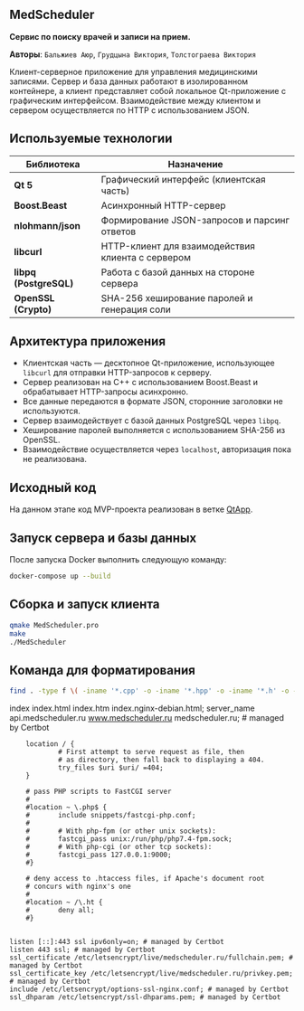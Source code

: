 ## MedScheduler
**Сервис по поиску врачей и записи на прием.**

**Авторы**: ```Бальжиев Аюр```, ```Грудцына Виктория```, ```Толстограева Виктория```

Клиент-серверное приложение для управления медицинскими записями. Сервер и база данных работают в изолированном контейнере, а клиент представляет собой локальное Qt-приложение с графическим интерфейсом. Взаимодействие между клиентом и сервером осуществляется по HTTP с использованием JSON.

## Используемые технологии

| Библиотека            | Назначение                                                       |
|------------------------|------------------------------------------------------------------|
| **Qt 5**               | Графический интерфейс (клиентская часть)                         |
| **Boost.Beast**        | Асинхронный HTTP-сервер                                          |
| **nlohmann/json**      | Формирование JSON-запросов и парсинг ответов                     |
| **libcurl**            | HTTP-клиент для взаимодействия клиента с сервером                |
| **libpq (PostgreSQL)** | Работа с базой данных на стороне сервера                         |
| **OpenSSL (Crypto)**   | SHA-256 хеширование паролей и генерация соли                     |



## Архитектура приложения

- Клиентская часть — десктопное Qt-приложение, использующее `libcurl` для отправки HTTP-запросов к серверу.
- Сервер реализован на C++ с использованием Boost.Beast и обрабатывает HTTP-запросы асинхронно.
- Все данные передаются в формате JSON, сторонние заголовки не используются.
- Сервер взаимодействует с базой данных PostgreSQL через `libpq`.
- Хеширование паролей выполняется с использованием SHA-256 из OpenSSL.
- Взаимодействие осуществляется через `localhost`, авторизация пока не реализована.
    
## Исходный код
На данном этапе код MVP-проекта реализован в ветке [QtApp](https://github.com/SanriaArgos/MedScheduler/tree/QtApp).
##  Запуск сервера и базы данных
После запуска Docker выполнить следующую команду:
```bash
docker-compose up --build
```

## Сборка и запуск клиента
 ```bash
qmake MedScheduler.pro
make
./MedScheduler
```

 ## Команда для форматирования
  ```bash
 find . -type f \( -iname '*.cpp' -o -iname '*.hpp' -o -iname '*.h' -o -iname '*.c' \) -print -exec clang-format-15 -i {} +
```




index index.html index.htm index.nginx-debian.html;
server_name api.medscheduler.ru www.medscheduler.ru medscheduler.ru; # managed by Certbot


        location / {
                # First attempt to serve request as file, then
                # as directory, then fall back to displaying a 404.
                try_files $uri $uri/ =404;
        }

        # pass PHP scripts to FastCGI server
        #
        #location ~ \.php$ {
        #       include snippets/fastcgi-php.conf;
        #
        #       # With php-fpm (or other unix sockets):
        #       fastcgi_pass unix:/run/php/php7.4-fpm.sock;
        #       # With php-cgi (or other tcp sockets):
        #       fastcgi_pass 127.0.0.1:9000;
        #}

        # deny access to .htaccess files, if Apache's document root
        # concurs with nginx's one
        #
        #location ~ /\.ht {
        #       deny all;
        #}


    listen [::]:443 ssl ipv6only=on; # managed by Certbot
    listen 443 ssl; # managed by Certbot
    ssl_certificate /etc/letsencrypt/live/medscheduler.ru/fullchain.pem; # managed by Certbot
    ssl_certificate_key /etc/letsencrypt/live/medscheduler.ru/privkey.pem; # managed by Certbot
    include /etc/letsencrypt/options-ssl-nginx.conf; # managed by Certbot
    ssl_dhparam /etc/letsencrypt/ssl-dhparams.pem; # managed by Certbot


